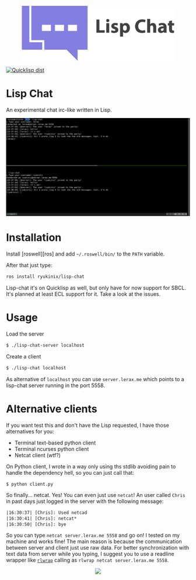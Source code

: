 <p align="center">
    <img src="logo/horizontal.png" alt="lisp-chat" height="150px">
</p>


[![Quicklisp dist](http://quickdocs.org/badge/lisp-chat.svg)](http://quickdocs.org/lisp-chat/)

# Lisp Chat

An experimental chat irc-like written in Lisp.

![lisp-chat-screenshot](lisp-chat.png)


# Installation
Install [roswell][ros] and add `~/.roswell/bin/` to the `PATH` variable.

After that just type:

``` bash
ros install ryukinix/lisp-chat
```

Lisp-chat it's on Quicklisp as well, but only have for now support for
SBCL. It's planned at least ECL support for it. Take a look at the issues.

# Usage


Load the server
```bash
$ ./lisp-chat-server localhost
```

Create a client
```bash
$ ./lisp-chat localhost
```

As alternative of `localhost` you can use `server.lerax.me`  which
points to a lisp-chat server running in the port 5558.



# Alternative clients

If you want test this and don't have the Lisp requested, I have those
alternatives for you:

* Terminal text-based python client
* Terminal ncurses python client
* Netcat client (wtf?)

On Python client, I wrote in a way only using ths stdlib avoiding pain
to handle the dependency hell, so you can just call that:

```bash
$ python client.py
```

So finally... netcat. Yes! You can even just use `netcat`! An user
called `Chris` in past days just logged in the server with the
following message:

```
|16:30:37| [Chris]: Used netcad
|16:30:41| [Chris]: netcat*
|16:30:50| [Chris]: bye
```

So you can type `netcat server.lerax.me 5558` and go on! I tested on
my machine and works fine! The main reason is because the
communication between server and client just use raw data. For better
synchronization with text data from server while you typing, I suggest
you to use a readline wrapper like
[`rlwrap`](https://github.com/hanslub42/rlwrap) calling as `rlwrap
netcat server.lerax.me 5558`.

<p align="center">
  <a href= http://chat.lerax.me>
    <img src="http://www.lisperati.com/lisplogo_warning2_256.png" width="128" />
  </a>
</p>
